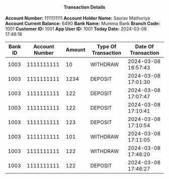 <div style="text-align: center;">

#### Transaction Details

</div>


**Account Number:** 1111111111
**Account Holder Name:** Saurav Mathuriya
**Account Current Balance:** 6490
**Bank Name:** Mumma Bank
**Branch Code:** 1001
**Customer ID:** 1001
**App User ID:** 1001
**Today Date:** 2024-03-08 17:48:18


| Bank ID | Account Number | Amount | Type Of Transaction | Date Of Transaction |
|----|------|-----|-----|-----|
| 1003 | 1111111111 | 10 | WITHDRAW | 2024-03-08 16:57:43 |
| 1003 | 1111111111 | 1234 | DEPOSIT | 2024-03-08 17:01:30 |
| 1003 | 1111111111 | 122 | DEPOSIT | 2024-03-08 17:07:47 |
| 1003 | 1111111111 | 122 | DEPOSIT | 2024-03-08 17:10:41 |
| 1003 | 1111111111 | 123 | DEPOSIT | 2024-03-08 17:10:54 |
| 1003 | 1111111111 | 101 | WITHDRAW | 2024-03-08 17:11:05 |
| 1003 | 1111111111 | 122 | WITHDRAW | 2024-03-08 17:46:20 |
| 1003 | 1111111111 | 122 | DEPOSIT | 2024-03-08 17:46:27 |
